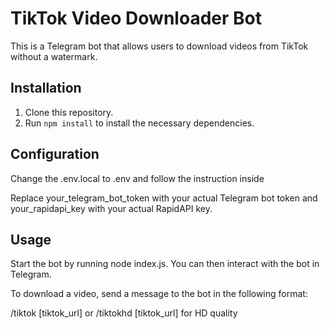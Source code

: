 # TikTok Video Downloader Bot

This is a Telegram bot that allows users to download videos from TikTok without a watermark.

## Installation

1. Clone this repository.
2. Run `npm install` to install the necessary dependencies.

## Configuration

Change the .env.local to .env and follow the instruction inside

Replace your_telegram_bot_token with your actual Telegram bot token and your_rapidapi_key with your actual RapidAPI key.

## Usage

Start the bot by running node index.js. You can then interact with the bot in Telegram.

To download a video, send a message to the bot in the following format:

/tiktok [tiktok_url]
or
/tiktokhd [tiktok_url] for HD quality
